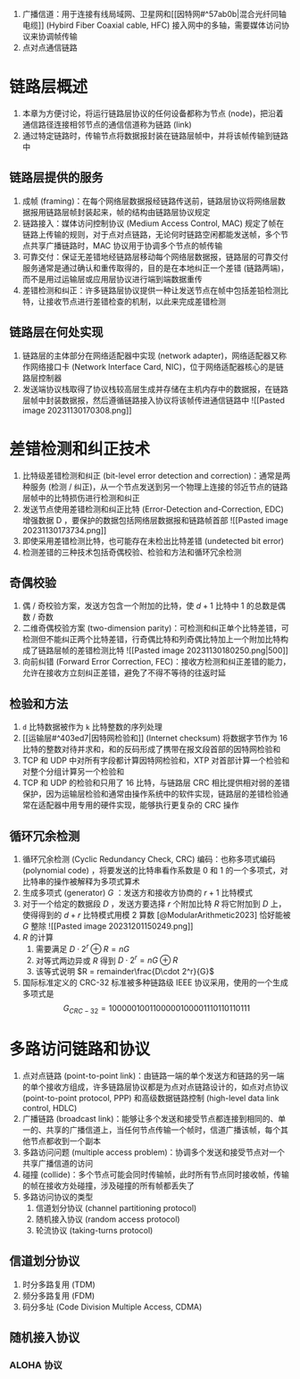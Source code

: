 1. 广播信道：用于连接有线局域网、卫星网和[[因特网#^57ab0b|混合光纤同轴电缆]] (Hybird Fiber Coaxial cable, HFC) 接入网中的多轴，需要媒体访问协议来协调帧传输
2. 点对点通信链路
# 链路层概述
1. 本章为方便讨论，将运行链路层协议的任何设备都称为节点 (node)，把沿着通信路径连接相邻节点的通信信道称为链路 (link)
2. 通过特定链路时，传输节点将数据报封装在链路层帧中，并将该帧传输到链路中
## 链路层提供的服务
1. 成帧 (framing)：在每个网络层数据报经链路传送前，链路层协议将网络层数据报用链路层帧封装起来，帧的结构由链路层协议规定
2. 链路接入：媒体访问控制协议 (Medium Access Control, MAC) 规定了帧在链路上传输的规则，对于点对点链路，无论何时链路空闲都能发送帧，多个节点共享广播链路时，MAC 协议用于协调多个节点的帧传输
3. 可靠交付：保证无差错地经链路层移动每个网络层数据报，链路层的可靠交付服务通常是通过确认和重传取得的，目的是在本地纠正一个差错 (链路两端)，而不是用过运输层或应用层协议进行端到端数据重传
4. 差错检测和纠正：许多链路层协议提供一种让发送节点在帧中包括差铅检测比特，让接收节点进行差错检查的机制，以此来完成差错检测
## 链路层在何处实现
1. 链路层的主体部分在网络适配器中实现 (network adapter)，网络适配器又称作网络接口卡 (Network Interface Card, NIC)，位于网络适配器核心的是链路层控制器
2. 发送端协议栈取得了协议栈较高层生成并存储在主机内存中的数据报，在链路层帧中封装数据报，然后遵循链路接入协议将该帧传进通信链路中 ![[Pasted image 20231130170308.png]]
# 差错检测和纠正技术
1. 比特级差错检测和纠正 (bit-level error detection and correction)：通常是两种服务 (检测 / 纠正)，从一个节点发送到另一个物理上连接的邻近节点的链路层帧中的比特损伤进行检测和纠正
2. 发送节点使用差错检测和纠正比特 (Error-Detection and-Correction, EDC) 增强数据 D ，要保护的数据包括网络层数据报和链路帧首部 ![[Pasted image 20231130173734.png]]
3. 即使采用差错检测比特，也可能存在未检出比特差错 (undetected bit error)
4. 检测差错的三种技术包括奇偶校验、检验和方法和循环冗余检测
## 奇偶校验
1. 偶 / 奇校验方案，发送方包含一个附加的比特，使 $d + 1$ 比特中 $1$ 的总数是偶数 / 奇数
2. 二维奇偶校验方案 (two-dimension parity)：可检测和纠正单个比特差错，可检测但不能纠正两个比特差错，行奇偶比特和列奇偶比特加上一个附加比特构成了链路层帧的差错检测比特 ![[Pasted image 20231130180250.png|500]]
3. 向前纠错 (Forward Error Correction, FEC)：接收方检测和纠正差错的能力，允许在接收方立刻纠正差错，避免了不得不等待的往返时延
## 检验和方法
1. `d` 比特数据被作为 `k` 比特整数的序列处理
2. [[运输层#^403ed7|因特网检验和]] (Internet checksum) 将数据字节作为 16 比特的整数对待并求和，和的反码形成了携带在报文段首部的因特网检验和
3. TCP 和 UDP 中对所有字段都计算因特网检验和，XTP 对首部计算一个检验和对整个分组计算另一个检验和
4. TCP 和 UDP 的检验和只用了 16 比特，与链路层 CRC 相比提供相对弱的差错保护，因为运输层检验和通常由操作系统中的软件实现，链路层的差错检验通常在适配器中用专用的硬件实现，能够执行更复杂的 CRC 操作
## 循环冗余检测
1. 循环冗余检测 (Cyclic Redundancy Check, CRC) 编码：也称多项式编码 (polynomial code) ，将要发送的比特串看作系数是 0 和 1 的一个多项式，对比特串的操作被解释为多项式算术
2. 生成多项式 (generator) $G$ ：发送方和接收方协商的 $r + 1$ 比特模式
3. 对于一个给定的数据段 $D$ ，发送方要选择 $r$ 个附加比特 $R$ 将它附加到 $D$ 上，使得得到的 $d + r$ 比特模式用模 2 算数 [@ModularArithmetic2023] 恰好能被 $G$ 整除 ![[Pasted image 20231201150249.png]]
4. $R$ 的计算
	1. 需要满足 $D\cdot 2^r\oplus R=nG$ 
	2. 对等式两边异或 $R$ 得到 $D\cdot 2^r=nG\oplus R$ 
	3. 该等式说明 $R = remainder\frac{D\cdot 2^r}{G}$
5. 国际标准定义的 CRC-32 标准被多种链路级 IEEE 协议采用，使用的一个生成多项式是
$$
G_{CRC-32}=1000001001100000100001110110110111
$$
# 多路访问链路和协议
1. 点对点链路 (point-to-point link)：由链路一端的单个发送方和链路的另一端的单个接收方组成，许多链路层协议都是为点对点链路设计的，如点对点协议 (point-to-point protocol, PPP) 和高级数据链路控制 (high-level data link control, HDLC)
2. 广播链路 (broadcast link)：能够让多个发送和接受节点都连接到相同的、单一的、共享的广播信道上，当任何节点传输一个帧时，信道广播该帧，每个其他节点都收到一个副本
3. 多路访问问题 (multiple access problem)：协调多个发送和接受节点对一个共享广播信道的访问
4. 碰撞 (collide)：多个节点可能会同时传输帧，此时所有节点同时接收帧，传输的帧在接收方处碰撞，涉及碰撞的所有帧都丢失了
5. 多路访问协议的类型
	1. 信道划分协议 (channel partitioning protocol)
	2. 随机接入协议 (random access protocol)
	3. 轮流协议 (taking-turns protocol)
## 信道划分协议
1. 时分多路复用 (TDM)
2. 频分多路复用 (FDM)
3. 码分多址 (Code Division Multiple Access, CDMA)
## 随机接入协议
### ALOHA 协议
